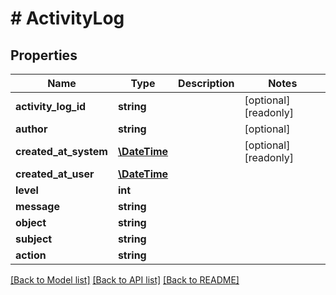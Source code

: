 # # ActivityLog

## Properties

Name | Type | Description | Notes
------------ | ------------- | ------------- | -------------
**activity_log_id** | **string** |  | [optional] [readonly] 
**author** | **string** |  | [optional] 
**created_at_system** | [**\DateTime**](\DateTime.md) |  | [optional] [readonly] 
**created_at_user** | [**\DateTime**](\DateTime.md) |  | 
**level** | **int** |  | 
**message** | **string** |  | 
**object** | **string** |  | 
**subject** | **string** |  | 
**action** | **string** |  | 

[[Back to Model list]](../../README.md#documentation-for-models) [[Back to API list]](../../README.md#documentation-for-api-endpoints) [[Back to README]](../../README.md)


